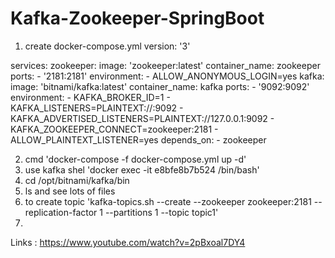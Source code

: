 # Kafka-Zookeeper-SpringBoot
1. create docker-compose.yml
version: '3'

services:
  zookeeper:
    image: 'zookeeper:latest'
    container_name: zookeeper
    ports:
      - '2181:2181'
    environment:
      - ALLOW_ANONYMOUS_LOGIN=yes
  kafka:
    image: 'bitnami/kafka:latest'
    container_name: kafka
    ports:
      - '9092:9092'
    environment:
      - KAFKA_BROKER_ID=1
      - KAFKA_LISTENERS=PLAINTEXT://:9092
      - KAFKA_ADVERTISED_LISTENERS=PLAINTEXT://127.0.0.1:9092
      - KAFKA_ZOOKEEPER_CONNECT=zookeeper:2181
      - ALLOW_PLAINTEXT_LISTENER=yes
    depends_on:
      - zookeeper
      
2. cmd 'docker-compose -f docker-compose.yml up -d'
3. use kafka shel 'docker exec -it e8bfe8b7b524 /bin/bash'
4. cd /opt/bitnami/kafka/bin
5. ls and see lots of files
6. to create topic 'kafka-topics.sh --create --zookeeper zookeeper:2181 --replication-factor 1 --partitions 1 --topic topic1'
7. 









Links : https://www.youtube.com/watch?v=2pBxoal7DY4









